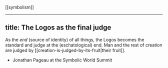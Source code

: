 [[symbolism]]

---
title: The Logos as the final judge
---

As the *end* (source of identity) of all things, the Logos becomes the standard and judge at the (eschatological) end. Man and the rest of creation are judged by [[creation-is-judged-by-its-fruit|their fruit]].

- Jonathan Pageau at the Symbolic World Summit

